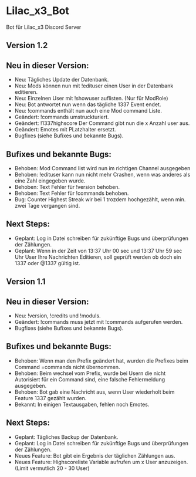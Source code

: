 # Lilac_x3_Bot
Bot für Lilac_x3 Discord Server

## Version 1.2
  ## Neu in dieser Version:
  - Neu: Tägliches Update der Datenbank.
  - Neu: Mods können nun mit !edituser einen User in der Datenbank editieren.
  - Neu: Einzelnen User mit !showuser auflisten. (Nur für ModRole)
  - Neu: Bot antwortet nun wenn das tägliche 1337 Event endet.
  - Neu: !commands enthält nun auch eine Mod command Liste.
  - Geändert: !commands umstruckturiert.
  - Geändert: !1337highscore <Anzahl User> Der Command gibt nun die x Anzahl user aus.
  - Geändert: Emotes mit PLatzhalter ersetzt.
  - Bugfixes (siehe Bufixes und bekannte Bugs).

  ## Bufixes und bekannte Bugs:
  - Behoben: Mod Command list wird nun im richtigen Channel ausgegeben
  - Behoben: !edituser kann nun nicht mehr Crashen, wenn was anderes als eine Zahl eingegeben wurde.
  - Behoben: Text Fehler für !version behoben.
  - Behoben: Text Fehler für !commands behoben.
  - Bug: Counter Highest Streak wir bei 1 trozdem hochgezählt, wenn min. zwei Tage vergangen sind.

  ## Next Steps:
  - Geplant: Log in Datei schreiben für zukünftige Bugs und überprüfungen der Zählungen.
  - Geplant: Wenn in der Zeit von 13:37 Uhr 00 sec und 13:37 Uhr 59 sec Uhr User Ihre Nachrichten Editieren, soll geprüft werden ob doch ein 1337 oder @1337 gültig ist.

## Version 1.1
  ## Neu in dieser Version:
  - Neu: !version, !credits und !moduls.
  - Geändert: !commands muss jetzt mit !commands <ModulName> <Berechtigungsgruppe> aufgerufen werden.  
  - Bugfixes (siehe Bufixes und bekannte Bugs).

  ## Bufixes und bekannte Bugs:
  - Behoben: Wenn man den Prefix geändert hat, wurden die Prefixes beim Command =commands nicht übernommen.
  - Behoben: Beim wechsel vom Prefix, wurde bei Usern die nicht Autorisiert für ein Command sind, eine falsche Fehlermeldung ausgegeben.
  - Behoben: Bot gab eine Nachricht aus, wenn User wiederholt beim Feature 1337 gezählt wurden.
  - Bekannt: In einigen Textausgaben, fehlen noch Emotes.


  ## Next Steps:
  - Geplant: Tägliches Backup der Datenbank.
  - Geplant: Log in Datei schreiben für zukünftige Bugs und überprüfungen der Zählungen.
  - Neues Feature: Bot gibt ein Ergebnis der täglichen Zählungen aus.
  - Neues Feature: Highscoreliste Variable aufrufen um x User anzuzeigen. (Limit vermutlich 20 - 30 User)

